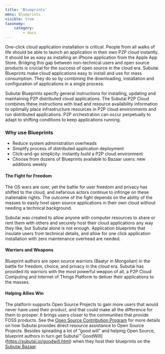 ```yaml
---
title: 'Blueprints'
menu: Blueprints
visible: true
taxonomy:
    category:
        - docs
---
```


One-click cloud application installation is critical. People from all walks of life should be able to launch an application in their own P2P cloud instantly. It should be as easy as installing an iPhone application from the Apple App Store. Bridging this gap between non-technical users and open source products is crucial for the success of open source in the cloud era. Subutai Blueprints make cloud applications easy to install and use for mass consumption. They do so by combining the downloading, installation and configuration of applications in a single process.

Subutai Blueprints specify general instructions for installing, updating
and maintaining P2P distributed cloud applications. The Subutai P2P
Cloud combines these instructions with load and resource availability
information to optimally place infrastructure resources in P2P cloud
environments and run distributed applications. P2P orchestration can
occur perpetually to adapt to shifting conditions to keep applications
running.

### Why use Blueprints

- Reduce system administration overheads
- Simplify process of distributed application deployment
- Click-and-go simplicity: instantly build a P2P cloud environment
- Choose from dozens of Blueprints available to Bazaar users: new additions weekly

#### The Fight for Freedom


The OS wars are over, yet the battle for user freedom and privacy has
shifted to the cloud, and nefarious actors continue to infringe on these
inalienable rights. The outcome of the fight depends on the ability of
the masses to easily host open source applications in their own cloud
without needing a technical background.

Subutai was created to allow anyone with computer resources to share or
rent them with others and securely host their cloud applications any way
they like, but Subutai alone is not enough. Application blueprints that
insulate users from technical details, and allow for one click
application installation with zero maintenance overhead are needed.

#### Warriors and Weapons

Blueprint authors are open source warriors (Baatyr in Mongolian) in the
battle for freedom, choice, and privacy in the cloud era. Subutai has
provided its warriors with the most powerful weapon of all, a P2P Cloud
Computing and Internet of Things Platform to deliver their applications
to the masses.

#### Helping Allies Win

The platform supports Open Source Projects to gain more users that would
never have used their product, and that could make all the difference
for them to prosper. It brings users closer to the communities that
provide FOSS products. See the [Open Source Contribution
Program](https://subutai.io/helping-the-good-guys.html) for more
details on how Subutai provides direct resource assistance to Open
Source Projects. Besides spreading a lot of “good will” and helping Open
Source, blueprint authors in turn get Subutai™
GoodWill](https://subutai.io/goodwill.html) when they host their blueprints on the [Subutai Bazaar](https://bazaar.subutai.io).

